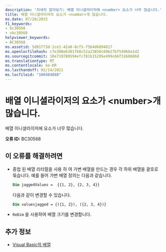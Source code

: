 ```yaml
---
description: '자세히 알아보기: 배열 이니셜라이저에 <number> 요소가 너무 많습니다.'
title: 배열 이니셜라이저의 요소가 <number>개 많습니다.
ms.date: 07/20/2015
f1_keywords:
- bc30568
- vbc30568
helpviewer_keywords:
- BC30568
ms.assetid: 5d81f73d-1ce1-42a0-8cf5-f564d6094617
ms.openlocfilehash: c7e308e6381f60c52a23850c60b27bf54966e1d2
ms.sourcegitcommit: 10e719780594efc781b15295e499c66f316068b8
ms.translationtype: MT
ms.contentlocale: ko-KR
ms.lasthandoff: 02/14/2021
ms.locfileid: "100484888"
---
```

# <a name="array-initializer-has-number-too-many-elements"></a>배열 이니셜라이저의 요소가 \<number>개 많습니다.

배열 이니셜라이저에 요소가 너무 많습니다.

**오류 ID:** BC30568

## <a name="to-correct-this-error"></a>이 오류를 해결하려면

- 중첩 된 배열 리터럴을 사용 하 여 가변 배열을 만드는 경우 각 하위 배열을 괄호로 묶습니다. 예를 들어 가변 배열 정의는 다음과 같습니다.

  ```vb
  Dim jaggedValues =  {{1, 2}, {2, 3, 4}}
  ```

  다음과 같이 변경할 수 있습니다.

  ```vb
  Dim valuesjagged = {({1, 2}), ({2, 3, 4})}
  ```

- `ReDim` 을 사용하여 배열 크기를 변경합니다.

## <a name="see-also"></a>추가 정보

- [Visual Basic의 배열](../programming-guide/language-features/arrays/index.md)
